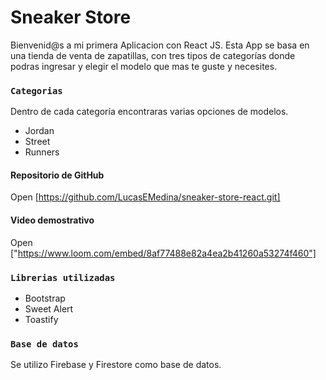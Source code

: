 # Sneaker Store

Bienvenid@s a mi primera Aplicacion con React JS.
Esta App se basa en una tienda de venta de zapatillas, con tres tipos de categorías donde podras
ingresar y elegir el modelo que mas te guste y necesites.

### `Categorias`

Dentro de cada categoría encontraras varias opciones de modelos.
- Jordan
- Street
- Runners

#### Repositorio de GitHub

Open [https://github.com/LucasEMedina/sneaker-store-react.git]

#### Video demostrativo

Open ["https://www.loom.com/embed/8af77488e82a4ea2b41260a53274f460"]

### `Librerias utilizadas`

- Bootstrap
- Sweet Alert
- Toastify

### `Base de datos`

Se utilizo Firebase y Firestore como base de datos.



